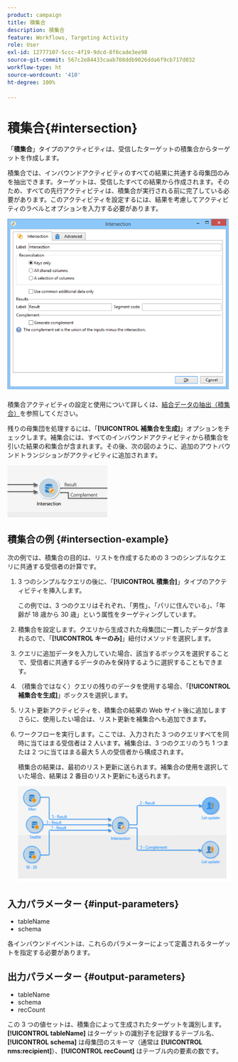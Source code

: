 ```yaml
---
product: campaign
title: 積集合
description: 積集合
feature: Workflows, Targeting Activity
role: User
exl-id: 12777107-5ccc-4f19-9dcd-8f6cade3ee98
source-git-commit: 567c2e84433caab708ddb9026dda6f9cb717d032
workflow-type: ht
source-wordcount: '410'
ht-degree: 100%

---
```


# 積集合{#intersection}



「**積集合**」タイプのアクティビティは、受信したターゲットの積集合からターゲットを作成します。

積集合では、インバウンドアクティビティのすべての結果に共通する母集団のみを抽出できます。ターゲットは、受信したすべての結果から作成されます。そのため、すべての先行アクティビティは、積集合が実行される前に完了している必要があります。このアクティビティを設定するには、結果を考慮してアクティビティのラベルとオプションを入力する必要があります。

![](assets/s_user_segmentation_inter.png)

積集合アクティビティの設定と使用について詳しくは、[結合データの抽出（積集合）](targeting-workflows.md#extracting-joint-data--intersection-)を参照してください。

残りの母集団を処理するには、「**[!UICONTROL 補集合を生成]**」オプションをチェックします。補集合には、すべてのインバウンドアクティビティから積集合を引いた結果の和集合が含まれます。その後、次の図のように、追加のアウトバウンドトランジションがアクティビティに追加されます。

![](assets/s_user_segmentation_inter_compl.png)

## 積集合の例 {#intersection-example}

次の例では、積集合の目的は、リストを作成するための 3 つのシンプルなクエリに共通する受信者の計算です。

1. 3 つのシンプルなクエリの後に、「**[!UICONTROL 積集合]**」タイプのアクティビティを挿入します。

   この例では、3 つのクエリはそれぞれ、「男性」、「パリに住んでいる」、「年齢が 18 歳から 30 歳」という属性をターゲティングしています。

1. 積集合を設定します。クエリから生成された母集団に一貫したデータが含まれるので、「**[!UICONTROL キーのみ]**」紐付けメソッドを選択します。
1. クエリに追加データを入力していた場合、該当するボックスを選択することで、受信者に共通するデータのみを保持するように選択することもできます。
1. （積集合ではなく）クエリの残りのデータを使用する場合、「**[!UICONTROL 補集合を生成]**」ボックスを選択します。
1. リスト更新アクティビティを、積集合の結果の Web サイト後に追加しますさらに、使用したい場合は、リスト更新を補集合へも追加できます。
1. ワークフローを実行します。ここでは、入力された 3 つのクエリすべてを同時に当てはまる受信者は 2 人います。補集合は、3 つのクエリのうち 1 つまたは 2 つに当てはまる最大 5 人の受信者から構成されます。

   積集合の結果は、最初のリスト更新に送られます。補集合の使用を選択していた場合、結果は 2 番目のリスト更新にも送られます。

   ![](assets/intersection_example.png)

## 入力パラメーター {#input-parameters}

* tableName
* schema

各インバウンドイベントは、これらのパラメーターによって定義されるターゲットを指定する必要があります。

## 出力パラメーター {#output-parameters}

* tableName
* schema
* recCount

この 3 つの値セットは、積集合によって生成されたターゲットを識別します。**[!UICONTROL tableName]** はターゲットの識別子を記録するテーブル名、**[!UICONTROL schema]** は母集団のスキーマ（通常は **[!UICONTROL nms:recipient]**）、**[!UICONTROL recCount]** はテーブル内の要素の数です。
